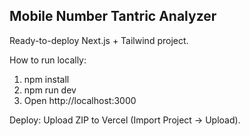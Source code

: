 Mobile Number Tantric Analyzer
--------------------------------
Ready-to-deploy Next.js + Tailwind project.

How to run locally:
  1. npm install
  2. npm run dev
  3. Open http://localhost:3000

Deploy:
  Upload ZIP to Vercel (Import Project -> Upload).
